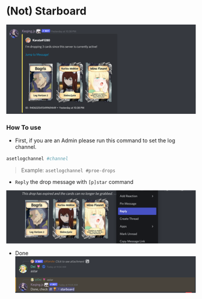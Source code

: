 # (Not) Starboard

![(Not) Starboard](/img/features/starboard.png)

### How To use

- First, if you are an Admin please run this command to set the log channel.

```bash
asetlogchannel #channel
```
> Example: `asetlogchannel #proe-drops`

- `Reply` the drop message with `[p]star` command

![](/img/features/star2.png)

- Done 
![](/img/features/stardone.png)
